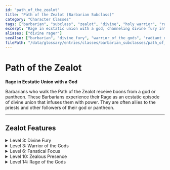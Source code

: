 ```yaml
---
id: "path_of_the_zealot"
title: "Path of the Zealot (Barbarian Subclass)"
category: "Character Classes"
tags: ["barbarian", "subclass", "zealot", "divine", "holy warrior", "radiant", "necrotic"]
excerpt: "Rage in ecstatic union with a god, channeling divine fury into your strikes."
aliases: ["divine rager"]
seeAlso: ["barbarian", "divine_fury", "warrior_of_the_gods", "radiant_damage", "necrotic_damage"]
filePath: "/data/glossary/entries/classes/barbarian_subclasses/path_of_the_zealot.md"
---
```

# Path of the Zealot

**Rage in Ecstatic Union with a God**

Barbarians who walk the Path of the Zealot receive boons from a god or pantheon. These Barbarians experience their <span data-term-id="rage" class="glossary-term-link-from-markdown">Rage</span> as an ecstatic episode of divine union that infuses them with power. They are often allies to the priests and other followers of their god or pantheon.

---
## Zealot Features

<details id="zealot-level-3-divine-fury">
  <summary>Level 3: Divine Fury</summary>
  <div>
    <p>You can channel divine power into your strikes. On each of your turns while your <span data-term-id="rage" class="glossary-term-link-from-markdown">Rage</span> is active, the first creature you hit with a weapon or an <span data-term-id="unarmed_strike" class="glossary-term-link-from-markdown">Unarmed Strike</span> takes extra damage equal to 1d6 plus half your Barbarian level (round down). The extra damage is <span data-term-id="necrotic_damage" class="glossary-term-link-from-markdown">Necrotic</span> or <span data-term-id="radiant_damage" class="glossary-term-link-from-markdown">Radiant</span>; you choose the type each time you deal the damage.</p>
  </div>
</details>

<details id="zealot-level-3-warrior-of-the-gods">
  <summary>Level 3: Warrior of the Gods</summary>
  <div>
    <p>A divine entity helps ensure you can continue the fight. You have a pool of four d12s that you can spend to heal yourself. As a <span data-term-id="bonus_action" class="glossary-term-link-from-markdown">Bonus Action</span>, you can expend dice from the pool, roll them, and regain a number of <span data-term-id="hit_points" class="glossary-term-link-from-markdown">Hit Points</span> equal to the roll’s total.</p>
    <p>Your pool regains all expended dice when you finish a <span data-term-id="long_rest" class="glossary-term-link-from-markdown">Long Rest</span>.</p>
    <p>The pool’s maximum number of dice increases by one when you reach Barbarian levels 6 (5 dice), 12 (6 dice), and 17 (7 dice).</p>
  </div>
</details>

<details id="zealot-level-6-fanatical-focus">
  <summary>Level 6: Fanatical Focus</summary>
  <div>
    <p>Once per active <span data-term-id="rage" class="glossary-term-link-from-markdown">Rage</span>, if you fail a <span data-term-id="saving_throw" class="glossary-term-link-from-markdown">saving throw</span>, you can reroll it with a bonus equal to your Rage Damage bonus, and you must use the new roll.</p>
  </div>
</details>

<details id="zealot-level-10-zealous-presence">
  <summary>Level 10: Zealous Presence</summary>
  <div>
    <p>As a <span data-term-id="bonus_action" class="glossary-term-link-from-markdown">Bonus Action</span>, you can unleash a battle cry infused with divine energy. Up to ten other creatures of your choice within 60 feet of you gain <span data-term-id="advantage" class="glossary-term-link-from-markdown">Advantage</span> on <span data-term-id="attack_roll" class="glossary-term-link-from-markdown">attack rolls</span> and <span data-term-id="saving_throw" class="glossary-term-link-from-markdown">saving throws</span> until the start of your next turn.</p>
    <p>Once you use this feature, you can’t use it again until you finish a <span data-term-id="long_rest" class="glossary-term-link-from-markdown">Long Rest</span> unless you expend a use of your <span data-term-id="rage" class="glossary-term-link-from-markdown">Rage</span> (no <span data-term-id="action" class="glossary-term-link-from-markdown">action</span> required) to restore your use of it.</p>
  </div>
</details>

<details id="zealot-level-14-rage-of-the-gods">
  <summary>Level 14: Rage of the Gods</summary>
  <div>
    <p>When you activate your <span data-term-id="rage" class="glossary-term-link-from-markdown">Rage</span>, you can assume the form of a divine warrior. This form lasts for 1 minute or until you drop to 0 <span data-term-id="hit_points" class="glossary-term-link-from-markdown">Hit Points</span>. Once you use this feature, you can’t do so again until you finish a <span data-term-id="long_rest" class="glossary-term-link-from-markdown">Long Rest</span>.</p>
    <p>While in this form, you gain the benefits below.</p>
    <ul>
      <li><strong>Flight.</strong> You have a <span data-term-id="fly_speed" class="glossary-term-link-from-markdown">Fly Speed</span> equal to your <span data-term-id="speed" class="glossary-term-link-from-markdown">Speed</span> and can hover.</li>
      <li><strong><span data-term-id="resistance" class="glossary-term-link-from-markdown">Resistance</span>.</strong> You have <span data-term-id="resistance" class="glossary-term-link-from-markdown">Resistance</span> to <span data-term-id="necrotic_damage" class="glossary-term-link-from-markdown">Necrotic</span>, <span data-term-id="psychic_damage" class="glossary-term-link-from-markdown">Psychic</span>, and <span data-term-id="radiant_damage" class="glossary-term-link-from-markdown">Radiant damage</span>.</li>
      <li><strong>Revivification.</strong> When a creature within 30 feet of you would drop to 0 <span data-term-id="hit_points" class="glossary-term-link-from-markdown">Hit Points</span>, you can take a <span data-term-id="reaction" class="glossary-term-link-from-markdown">Reaction</span> to expend a use of your <span data-term-id="rage" class="glossary-term-link-from-markdown">Rage</span> to instead change the target’s <span data-term-id="hit_points" class="glossary-term-link-from-markdown">Hit Points</span> to a number equal to your Barbarian level.</li>
    </ul>
  </div>
</details>